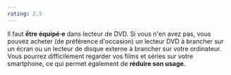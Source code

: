 ```yaml
---
rating: 2.5
---
```


Il faut **ếtre équipé⋅e** dans lecteur de DVD. Si vous n'en avez pas, vous pouvez acheter (de préférence d'occasion) un lecteur DVD à brancher sur un écran ou un lecteur de disque externe à brancher sur votre ordinateur. Vous pourrez difficilement regarder vos films et séries sur votre smartphone, ce qui permet également de **réduire son usage**.
